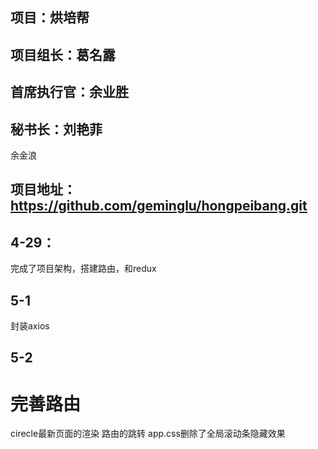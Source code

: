 ## 项目：烘培帮

## 项目组长：葛名露

## 首席执行官：余业胜

## 秘书长：刘艳菲
余金浪

## 项目地址：https://github.com/geminglu/hongpeibang.git



## 4-29：

完成了项目架构，搭建路由，和redux

## 5-1
封装axios
## 5-2
完善路由
===============
cirecle最新页面的渲染  路由的跳转
app.css删除了全局滚动条隐藏效果